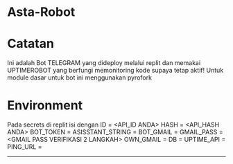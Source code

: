 # Asta-Robot


# Catatan
Ini adalah Bot TELEGRAM yang dideploy melalui replit dan memakai UPTIMEROBOT yang berfungi memonitoring kode supaya tetap aktif!
Untuk module dasar untuk bot ini menggunakan pyrofork  

# Environment
Pada secrets di replit isi dengan
ID = <API_ID ANDA>
HASH = <API_HASH ANDA>
BOT_TOKEN = <BOT TOKEN ANDA>
ASISSTANT_STRING = <USERBOT SESSIONS ANDA>
BOT_GMAIL = <GMAIL BOT ANDA>
GMAIL_PASS = <GMAIL PASS VERIFIKASI 2 LANGKAH>
OWN_GMAIL = <GMAIL OWNER BOT>
DB = <URL MONGO DB>
UPTIME_API = <UPTIMEROBOT API ANDA>
PING_URL = <PING URL ANDA>

-----------------------------------------------

